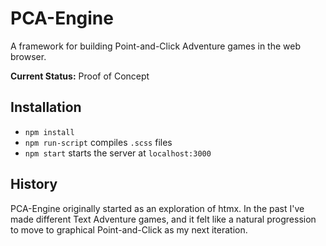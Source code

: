 # PCA-Engine
A framework for building Point-and-Click Adventure games in the web browser.

**Current Status:** Proof of Concept

## Installation
- `npm install`
- `npm run-script` compiles `.scss` files
- `npm start` starts the server at `localhost:3000`

## History
PCA-Engine originally started as an exploration of htmx. In the past I've made different Text Adventure games, and it felt like a natural progression to move to graphical Point-and-Click as my next iteration.

